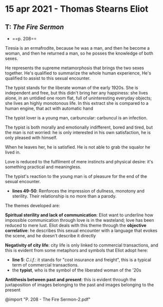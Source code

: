 # 15 apr 2021 - Thomas Stearns Eliot

## T: _The Fire Sermon_
- ==p. 208==

Tiresia is an ermafrodite, because he was a man, and then he become a woman, and then he returned a man, so he posses the knowledge of both sexes.

He represents the supreme metamorphosis that brings the two sexes together.
He's qualified to summarize the whole human experience, He's qualified to assist to this sexual encounter.

The typist stands for the liberate woman of the early 1920s. She is independent and free, but this didn't bring her any happiness: she lives alone, in an untidied one room flat, full of uninteresting everyday objects; she lives an highly monotonous life. In this extract she is compared to a human engine, that act with automatic hand

The typist lover is a young man, carbuncular: carbuncul is an infection.

The typist is both morally and emotionally indifferent, bored and tired, but the man is not worried: he is only interested in his own satisfaction, he is only pleased with himself.

When he leaves her, he is satisfied. He is not able to grab the squalor he lived in.

Love is reduced to the fulfilment of mere instincts and physical desire: it's something practical and meaningless.

The typist's reaction to the young man is of pleasure for the end of the sexual encounter.

- **lines 49-50**: Renforces the impression of dullness, monotony and sterility. Their relationship is no more than a parody.

The themes developed are:

**Spiritual sterility and lack of communication**:
Eliot want to underline how impossible communication through love is in the wasteland; love has been reduced to mere lust. Eliot deals with this theme through the **objective correlative**: he describes this sexual encounter with a language that evokes the scene, and he doesn't describe it directly

**Negativity of city life**:
city life is only linked to commercial transactions, and this is evident from some metaphors and symbols that Eliot adopt here:
- **line 5**: _C.i.f._: it stands for "cost insurance and freight", this is a typical term of commercial transactions.
- the **typist**, who is the symbol of the liberated woman of the '20s

**Antithesis between past and present**:
this is evident through the juxtaposition of images belonging to the past and images belonging to the present

@import "P. 208 - The Fire Sermon-2.pdf"
